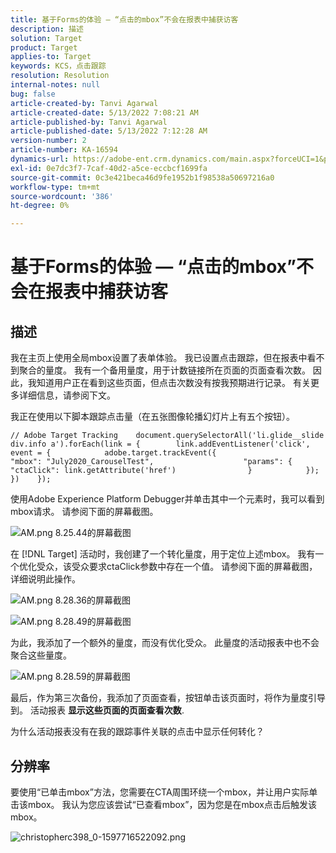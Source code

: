 ```yaml
---
title: 基于Forms的体验 — “点击的mbox”不会在报表中捕获访客
description: 描述
solution: Target
product: Target
applies-to: Target
keywords: KCS，点击跟踪
resolution: Resolution
internal-notes: null
bug: false
article-created-by: Tanvi Agarwal
article-created-date: 5/13/2022 7:08:21 AM
article-published-by: Tanvi Agarwal
article-published-date: 5/13/2022 7:12:28 AM
version-number: 2
article-number: KA-16594
dynamics-url: https://adobe-ent.crm.dynamics.com/main.aspx?forceUCI=1&pagetype=entityrecord&etn=knowledgearticle&id=590e9573-8bd2-ec11-a7b5-00224809c27a
exl-id: 0e7dc3f7-7caf-40d2-a5ce-eccbcf1699fa
source-git-commit: 0c3e421beca46d9fe1952b1f98538a50697216a0
workflow-type: tm+mt
source-wordcount: '386'
ht-degree: 0%

---
```


# 基于Forms的体验 — “点击的mbox”不会在报表中捕获访客

## 描述


我在主页上使用全局mbox设置了表单体验。 我已设置点击跟踪，但在报表中看不到聚合的量度。 我有一个备用量度，用于计数链接所在页面的页面查看次数。 因此，我知道用户正在看到这些页面，但点击次数没有按我预期进行记录。 有关更多详细信息，请参阅下文。





我正在使用以下脚本跟踪点击量（在五张图像轮播幻灯片上有五个按钮）。




```
// Adobe Target Tracking    document.querySelectorAll('li.glide__slide div.info a').forEach(link = {        link.addEventListener('click', event = {            adobe.target.trackEvent({                    "mbox": "July2020_CarouselTest",                    "params": {                    "ctaClick": link.getAttribute('href')                }            });        })    });
```




使用Adobe Experience Platform Debugger并单击其中一个元素时，我可以看到mbox请求。 请参阅下面的屏幕截图。



![AM.png 8.25.44的屏幕截图](https://experienceleaguecommunities.adobe.com/t5/image/serverpage/image-id/26222i8EFBFA8432501D9E/image-size/medium?v=1.0&amp;amp;px=400 "AM.png 8.25.44的屏幕截图")



在 [!DNL Target] 活动时，我创建了一个转化量度，用于定位上述mbox。 我有一个优化受众，该受众要求ctaClick参数中存在一个值。 请参阅下面的屏幕截图，详细说明此操作。



![AM.png 8.28.36的屏幕截图](https://experienceleaguecommunities.adobe.com/t5/image/serverpage/image-id/26225i9E8B86819537BB25/image-size/medium?v=1.0&amp;amp;px=400 "AM.png 8.28.36的屏幕截图")

![AM.png 8.28.49的屏幕截图](https://experienceleaguecommunities.adobe.com/t5/image/serverpage/image-id/26223i6D9AAA0A81236A58/image-size/medium?v=1.0&amp;amp;px=400 "AM.png 8.28.49的屏幕截图")







为此，我添加了一个额外的量度，而没有优化受众。 此量度的活动报表中也不会聚合这些量度。



![AM.png 8.28.59的屏幕截图](https://experienceleaguecommunities.adobe.com/t5/image/serverpage/image-id/26224iFF036B11B2E932FC/image-size/medium?v=1.0&amp;amp;px=400 "AM.png 8.28.59的屏幕截图")



最后，作为第三次备份，我添加了页面查看，按钮单击该页面时，将作为量度引导到。 活动报表 <b>显示这些页面的页面查看次数</b>.



为什么活动报表没有在我的跟踪事件关联的点击中显示任何转化？


## 分辨率




要使用“已单击mbox”方法，您需要在CTA周围环绕一个mbox，并让用户实际单击该mbox。 我认为您应该尝试“已查看mbox”，因为您是在mbox点击后触发该mbox。



![christopherc398_0-1597716522092.png](https://experienceleaguecommunities.adobe.com/t5/image/serverpage/image-id/26237i01409F8DF7D2F948/image-size/medium?v=1.0&amp;amp;px=400)
